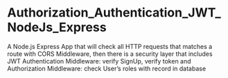 # Authorization_Authentication_JWT_NodeJs_Express
A Node.js Express App that will check all HTTP requests that matches a route with CORS Middleware, then there is a security layer that includes JWT Authentication Middleware: verify SignUp, verify token and Authorization Middleware: check User’s roles with record in database
